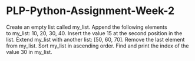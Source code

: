 # PLP-Python-Assignment-Week-2
Create an empty list called my\_list. Append the following elements to my\_list: 10, 20, 30, 40. Insert the value 15 at the second position in the list. Extend my\_list with another list: \[50, 60, 70]. Remove the last element from my\_list. Sort my\_list in ascending order. Find and print the index of the value 30 in my\_list.
